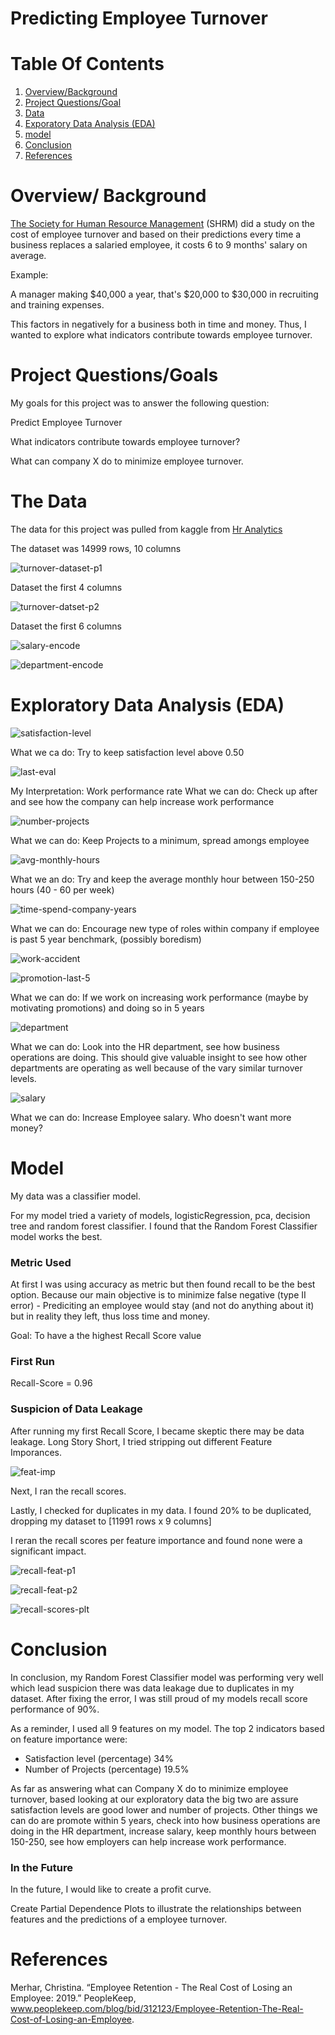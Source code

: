 # Predicting Employee Turnover

# Table Of Contents
1. [Overview/Background](#overview/-background)
2. [Project Questions/Goal](#project-questions/goals)
3. [Data](#the-data)
4. [Exporatory Data Analysis (EDA)](#exploratory-data-analysis-(eda))
5. [model](#model)
6. [Conclusion](#conclusion)
7. [References](#references)


# Overview/ Background

[The Society for Human Resource Management](https://www.peoplekeep.com/blog/bid/312123/employee-retention-the-real-cost-of-losing-an-employee)
(SHRM) did a study on the cost of employee
turnover and based on their predictions every time a business replaces
a salaried employee, it costs 6 to 9 months' salary on average.

Example: 

A manager making $40,000 a year, that's $20,000 to $30,000 in recruiting and training expenses.

This factors in negatively for a business both in time and money. Thus, I wanted to explore
what indicators contribute towards employee turnover.


# Project Questions/Goals

My goals for this project was to answer the following question:

Predict Employee Turnover

What indicators contribute towards employee turnover?

What can company X do to minimize employee turnover.

# The Data

The data for this project was pulled from kaggle from [Hr Analytics](https://www.kaggle.com/lnvardanyan/hr-analytics)

The dataset was 14999 rows, 10 columns

![turnover-dataset-p1](https://github.com/isaacramiez00/predicting_turnover/blob/master/imgs/turnover_df_slice_1.png)

Dataset the first 4 columns


![turnover-datset-p2](https://github.com/isaacramiez00/predicting_turnover/blob/master/imgs/turnover_df_slice_2.png)

Dataset the first 6 columns


![salary-encode](https://github.com/isaacramiez00/predicting_turnover/blob/master/imgs/salary_encoded.png)


![department-encode](https://github.com/isaacramiez00/predicting_turnover/blob/master/imgs/department_encoded.png)


# Exploratory Data Analysis (EDA)

![satisfaction-level](https://github.com/isaacramiez00/predicting_turnover/blob/master/imgs/satisfaction_level_percentage.png)

What we ca do: Try to keep satisfaction level above 0.50

![last-eval](https://github.com/isaacramiez00/predicting_turnover/blob/master/imgs/last_evaluation_percentage.png)

My Interpretation: Work performance rate
What we can do: Check up after and see how the company can help increase work performance

![number-projects](https://github.com/isaacramiez00/predicting_turnover/blob/master/imgs/Employer_Turnover_by_number_project.png)

What we can do: Keep Projects to a minimum, spread amongs employee

![avg-monthly-hours](https://github.com/isaacramiez00/predicting_turnover/blob/master/imgs/average_montly_hours.png)

What we an do: Try and keep the average monthly hour between 150-250 hours (40 - 60 per week)

![time-spend-company-years](https://github.com/isaacramiez00/predicting_turnover/blob/master/imgs/Employer_Turnover_by_time_spend_company_years.png)

What we can do: Encourage new type of roles within company if employee is past 5 year benchmark, (possibly boredism)

![work-accident](https://github.com/isaacramiez00/predicting_turnover/blob/master/imgs/Employer_Turnover_by_Work_accident.png)


![promotion-last-5](https://github.com/isaacramiez00/predicting_turnover/blob/master/imgs/Employer_Turnover_by_promotion_last_5years.png)

What we can do: If we work on increasing work performance (maybe by motivating promotions) and doing so in 5 years

![department](https://github.com/isaacramiez00/predicting_turnover/blob/master/imgs/Employer_Turnover_by_Department.png)

What we can do: Look into the HR department, see how business operations are doing. This
should give valuable insight to see how other departments are operating as well because of the vary similar turnover levels.

![salary](https://github.com/isaacramiez00/predicting_turnover/blob/master/imgs/Employer_Turnover_by_Salary_rank.png)

What we can do: Increase Employee salary. Who doesn't want more money?

# Model

My data was a classifier model.

For my model tried a variety of models, logisticRegression, pca, decision tree and random forest classifier.
I found that the Random Forest Classifier model works the best.

### Metric Used

At first I was using accuracy as metric but then found recall to be the best option.
Because our main objective is to minimize false negative (type II error) - 
Prediciting an employee would stay (and not do anything about it) but in reality
they left, thus loss time and money.

Goal: To have a the highest Recall Score value

### First Run
Recall-Score = 0.96 


### Suspicion of Data Leakage

After running my first Recall Score, I became skeptic there may be data leakage. Long Story Short,
I tried stripping out different Feature Imporances.

![feat-imp](https://github.com/isaacramiez00/predicting_turnover/blob/master/imgs/perc_by_feat_imp.png)

Next, I ran the recall scores.

Lastly, I checked for duplicates in my data.
I found 20% to be duplicated, dropping my dataset to [11991 rows x 9 columns]

I reran the recall scores per feature importance and found none were a significant impact.

![recall-feat-p1](https://github.com/isaacramiez00/predicting_turnover/blob/master/imgs/recall_feat_p1.png)


![recall-feat-p2](https://github.com/isaacramiez00/predicting_turnover/blob/master/imgs/recall_feat_p2.png)


![recall-scores-plt](https://github.com/isaacramiez00/predicting_turnover/blob/master/imgs/Recall_b_a_data_leakage.png)


# Conclusion

In conclusion, my Random Forest Classifier model was performing very
well which lead suspicion there was data leakage due to duplicates in my dataset.
After fixing the error, I was still proud of my models recall score performance of 90%.

As a reminder, I used all 9 features on my model. The top 2 indicators based on feature importance were:

* Satisfaction level (percentage) 34%
* Number of Projects (percentage) 19.5%

As far as answering what can Company X do to minimize employee turnover, based looking at our exploratory data
the big two are assure satisfaction levels are good lower and number of projects. Other things we can do are
promote within 5 years, check into how business operations are doing in the HR department, increase salary, keep monthly hours
between 150-250, see how employers can help increase work performance.

### In the Future

In the future, I would like to create a profit curve.

Create Partial Dependence Plots to illustrate the relationships between features and the predictions of a employee turnover.


# References
Merhar, Christina. “Employee Retention - The Real Cost of Losing an Employee: 2019.”
PeopleKeep, www.peoplekeep.com/blog/bid/312123/Employee-Retention-The-Real-Cost-of-Losing-an-Employee.
